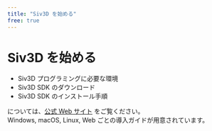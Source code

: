 ```yaml
---
title: "Siv3D を始める"
free: true
---
```


# Siv3D を始める

- Siv3D プログラミングに必要な環境
- Siv3D SDK のダウンロード
- Siv3D SDK のインストール手順

については、[公式 Web サイト](https://siv3d.github.io/ja-jp/) をご覧ください。  
Windows, macOS, Linux, Web ごとの導入ガイドが用意されています。

